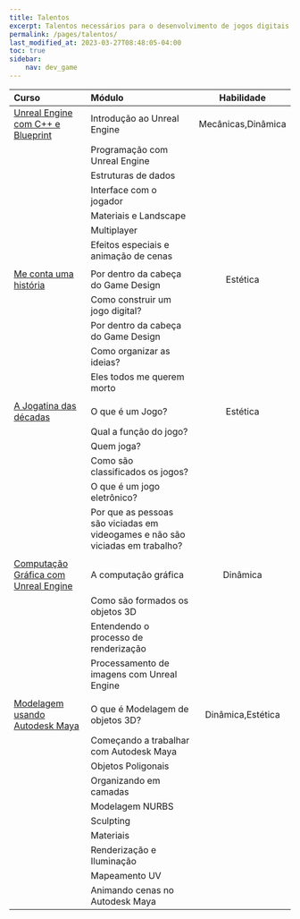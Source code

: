 ```yaml
---
title: Talentos
excerpt: Talentos necessários para o desenvolvimento de jogos digitais
permalink: /pages/talentos/
last_modified_at: 2023-03-27T08:48:05-04:00
toc: true  
sidebar:
    nav: dev_game 
---
```


| Curso                                                                                                       | Módulo                                                                        |     Habilidade     |
| :---------------------------------------------------------------------------------------------------------- | :---------------------------------------------------------------------------- | :----------------: |
| [Unreal Engine com C++ e Blueprint](https://cafegeek.eti.br/unreal-engine-c+-+-e-blueprint/index.html)      | Introdução ao Unreal Engine                                                   | Mecânicas,Dinâmica |
|                                                                                                             | Programação com Unreal Engine                                                 |                    |
|                                                                                                             | Estruturas de dados                                                           |                    |
|                                                                                                             | Interface com o jogador                                                       |                    |
|                                                                                                             | Materiais e Landscape                                                         |                    |
|                                                                                                             | Multiplayer                                                                   |                    |
|                                                                                                             | Efeitos especiais e animação de cenas                                         |                    |
|                                                                                                             |                                                                               |                    |
| [Me conta uma história](https://cafegeek.eti.br/me_conte_uma_historia/index.html)                           | Por dentro da cabeça do Game Design                                           |      Estética      |
|                                                                                                             | Como construir um jogo digital?                                               |                    |
|                                                                                                             | Por dentro da cabeça do Game Design                                           |                    |
|                                                                                                             | Como organizar as ideias?                                                     |                    |
|                                                                                                             | Eles todos me querem morto                                                    |                    |
|                                                                                                             |                                                                               |                    |
| [A Jogatina das décadas](https://cafegeek.eti.br/a_jogatina_das_decadas/index.html)                         | O que é um Jogo?                                                              |      Estética      |
|                                                                                                             | Qual a função do jogo?                                                        |                    |
|                                                                                                             | Quem joga?                                                                    |                    |
|                                                                                                             | Como são classificados os jogos?                                              |                    |
|                                                                                                             | O que é um jogo eletrônico?                                                   |                    |
|                                                                                                             | Por que as pessoas são viciadas em videogames e não são viciadas em trabalho? |                    |
|                                                                                                             |                                                                               |                    |
| [Computação Gráfica com Unreal Engine](https://cafegeek.eti.br/computacao-grafica/index.html)               | A computação gráfica                                                          |      Dinâmica      |
|                                                                                                             | Como são formados os objetos 3D                                               |                    |
|                                                                                                             | Entendendo o processo de renderização                                         |                    |
|                                                                                                             | Processamento de imagens com Unreal Engine                                    |                    |
|                                                                                                             |                                                                               |                    |
| [Modelagem usando Autodesk Maya](https://cafegeek.eti.br/modelagem-usando-autodesk-maya/index.html) | O que é Modelagem de objetos 3D?                                              | Dinâmica,Estética  |
|                                                                                                             | Começando a trabalhar com Autodesk Maya                                       |                    |
|                                                                                                             | Objetos Poligonais                                                            |                    |
|                                                                                                             | Organizando em camadas                                                        |                    |
|                                                                                                             | Modelagem NURBS                                                               |                    |
|                                                                                                             | Sculpting                                                                     |                    |
|                                                                                                             | Materiais                                                                     |                    |
|                                                                                                             | Renderização e Iluminação                                                     |                    |
|                                                                                                             | Mapeamento UV                                                                 |                    |
|                                                                                                             | Animando cenas no Autodesk Maya                                               |                    |
